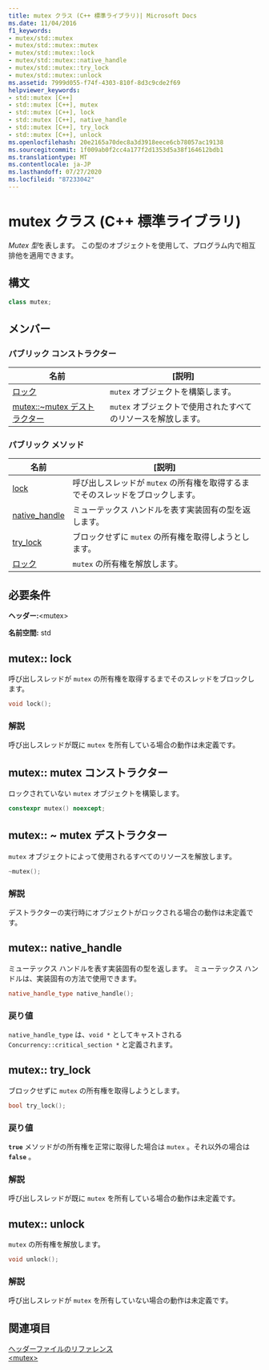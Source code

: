 ```yaml
---
title: mutex クラス (C++ 標準ライブラリ)| Microsoft Docs
ms.date: 11/04/2016
f1_keywords:
- mutex/std::mutex
- mutex/std::mutex::mutex
- mutex/std::mutex::lock
- mutex/std::mutex::native_handle
- mutex/std::mutex::try_lock
- mutex/std::mutex::unlock
ms.assetid: 7999d055-f74f-4303-810f-8d3c9cde2f69
helpviewer_keywords:
- std::mutex [C++]
- std::mutex [C++], mutex
- std::mutex [C++], lock
- std::mutex [C++], native_handle
- std::mutex [C++], try_lock
- std::mutex [C++], unlock
ms.openlocfilehash: 20e2165a70dec8a3d3918eece6cb78057ac19138
ms.sourcegitcommit: 1f009ab0f2cc4a177f2d1353d5a38f164612bdb1
ms.translationtype: MT
ms.contentlocale: ja-JP
ms.lasthandoff: 07/27/2020
ms.locfileid: "87233042"
---
```

# <a name="mutex-class-c-standard-library"></a>mutex クラス (C++ 標準ライブラリ)

*Mutex 型*を表します。 この型のオブジェクトを使用して、プログラム内で相互排他を適用できます。

## <a name="syntax"></a>構文

```cpp
class mutex;
```

## <a name="members"></a>メンバー

### <a name="public-constructors"></a>パブリック コンストラクター

|名前|[説明]|
|----------|-----------------|
|[ロック](#mutex)|`mutex` オブジェクトを構築します。|
|[mutex::~mutex デストラクター](#dtormutex_destructor)|`mutex` オブジェクトで使用されたすべてのリソースを解放します。|

### <a name="public-methods"></a>パブリック メソッド

|名前|[説明]|
|----------|-----------------|
|[lock](#lock)|呼び出しスレッドが `mutex` の所有権を取得するまでそのスレッドをブロックします。|
|[native_handle](#native_handle)|ミューテックス ハンドルを表す実装固有の型を返します。|
|[try_lock](#try_lock)|ブロックせずに `mutex` の所有権を取得しようとします。|
|[ロック](#unlock)|`mutex` の所有権を解放します。|

## <a name="requirements"></a>必要条件

**ヘッダー:**\<mutex>

**名前空間:** std

## <a name="mutexlock"></a><a name="lock"></a>mutex:: lock

呼び出しスレッドが `mutex` の所有権を取得するまでそのスレッドをブロックします。

```cpp
void lock();
```

### <a name="remarks"></a>解説

呼び出しスレッドが既に `mutex` を所有している場合の動作は未定義です。

## <a name="mutexmutex-constructor"></a><a name="mutex"></a>mutex:: mutex コンストラクター

ロックされていない `mutex` オブジェクトを構築します。

```cpp
constexpr mutex() noexcept;
```

## <a name="mutexmutex-destructor"></a><a name="dtormutex_destructor"></a>mutex:: ~ mutex デストラクター

`mutex` オブジェクトによって使用されるすべてのリソースを解放します。

```cpp
~mutex();
```

### <a name="remarks"></a>解説

デストラクターの実行時にオブジェクトがロックされる場合の動作は未定義です。

## <a name="mutexnative_handle"></a><a name="native_handle"></a>mutex:: native_handle

ミューテックス ハンドルを表す実装固有の型を返します。 ミューテックス ハンドルは、実装固有の方法で使用できます。

```cpp
native_handle_type native_handle();
```

### <a name="return-value"></a>戻り値

`native_handle_type` は、`void *` としてキャストされる `Concurrency::critical_section *` と定義されます。

## <a name="mutextry_lock"></a><a name="try_lock"></a>mutex:: try_lock

ブロックせずに `mutex` の所有権を取得しようとします。

```cpp
bool try_lock();
```

### <a name="return-value"></a>戻り値

**`true`** メソッドがの所有権を正常に取得した場合は `mutex` 。それ以外の場合は **`false`** 。

### <a name="remarks"></a>解説

呼び出しスレッドが既に `mutex` を所有している場合の動作は未定義です。

## <a name="mutexunlock"></a><a name="unlock"></a>mutex:: unlock

`mutex` の所有権を解放します。

```cpp
void unlock();
```

### <a name="remarks"></a>解説

呼び出しスレッドが `mutex` を所有していない場合の動作は未定義です。

## <a name="see-also"></a>関連項目

[ヘッダーファイルのリファレンス](../standard-library/cpp-standard-library-header-files.md)\
[\<mutex>](../standard-library/mutex.md)
